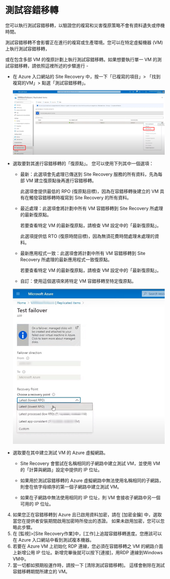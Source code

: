 # 測試容錯移轉

您可以執行測試容錯移轉，以驗證您的複寫和災害復原策略不會有資料遺失或停機時間。<br>

測試容錯移轉不會影響正在進行的複寫或生產環境。您可以在特定虛擬機器 (VM) 上執行測試容錯移轉，<br>

或在包含多部 VM 的復原計劃上執行測試容錯移轉。如果想要執行單一 VM 的測試容錯移轉，請依照這裡所述的步驟進行 - <br>

- 在 Azure 入口網站的 Site Recovery 中，按一下「已複寫的項目」> 「找到複寫的VM」> 點選「測試容錯移轉」。

  ![GITHUB](https://github.com/MarkChang-Core/ASR-VMWare/blob/main/Image/image32.jpg)<br>

- 選取要對其進行容錯移轉的「復原點」。 您可以使用下列其中一個選項：
  
  - 最新：此選項會先處理已傳送到 Site Recovery 服務的所有資料，先為每部 VM 建立復原點後再進行容錯移轉。<br>
   
    此選項會提供最低的 RPO (復原點目標)，因為在容錯移轉後建立的 VM 具有在觸發容錯移轉時複寫到 Site Recovery 的所有資料。<br>

  - 最近處理：此選項會將計劃中所有 VM 容錯移轉到 Site Recovery 所處理的最新復原點。<br>
  
    若要查看特定 VM 的最新復原點，請檢查 VM 設定中的「最新復原點」。<br>
  
    此選項提供低 RTO (復原時間目標)，因為無須花費時間處理未處理的資料。<br>
 
  - 最新應用程式一致：此選項會將計劃中所有 VM 容錯移轉到 Site Recovery 所處理的最新應用程式一致復原點。<br>
  
    若要查看特定 VM 的最新復原點，請檢查 VM 設定中的「最新復原點」。<br>
  
  - 自訂：使用這個選項來將特定 VM 容錯移轉至特定復原點。<br>
  
  ![GITHUB](https://github.com/MarkChang-Core/ASR-VMWare/blob/main/Image/image33.jpg)<br>
  
- 選取要在其中建立測試 VM 的 Azure 虛擬網路。<br>

  - Site Recovery 會嘗試在名稱相同的子網路中建立測試 VM，並使用 VM 的「計算與網路」設定中提供的 IP 位址。<br>
  
  - 如果用於測試容錯移轉的 Azure 虛擬網路中無法使用名稱相同的子網路，則會在依字母順序的第一個子網路中建立測試 VM。<br>
  
  - 如果在子網路中無法使用相同的 IP 位址，則 VM 會接收子網路中另一個可用的 IP 位址。 <br>
  
4.	如果您正在容錯移轉到 Azure 且已啟用資料加密，請在 [加密金鑰] 中，選取當您在提供者安裝期間啟用加密時所發出的憑證。 如果未啟用加密，您可以忽略此步驟。
5.	在 [監視]>[Site Recovery作業]中，[工作]上追蹤容錯移轉進度。您應該可以在 Azure 入口網站中看到測試複本機器。
6.	若要在 Azure VM 上初始化 RDP 連線，您必須在容錯移轉之 VM 的網路介面上新增公用 IP 位址。新增完畢後就可以按下[連接]，用RDP 連線到Windows VM中。
7.	當一切都如預期般運作時，請按一下 [清除測試容錯移轉]。 這樣會刪除在測試容錯移轉期間所建立的 VM。
